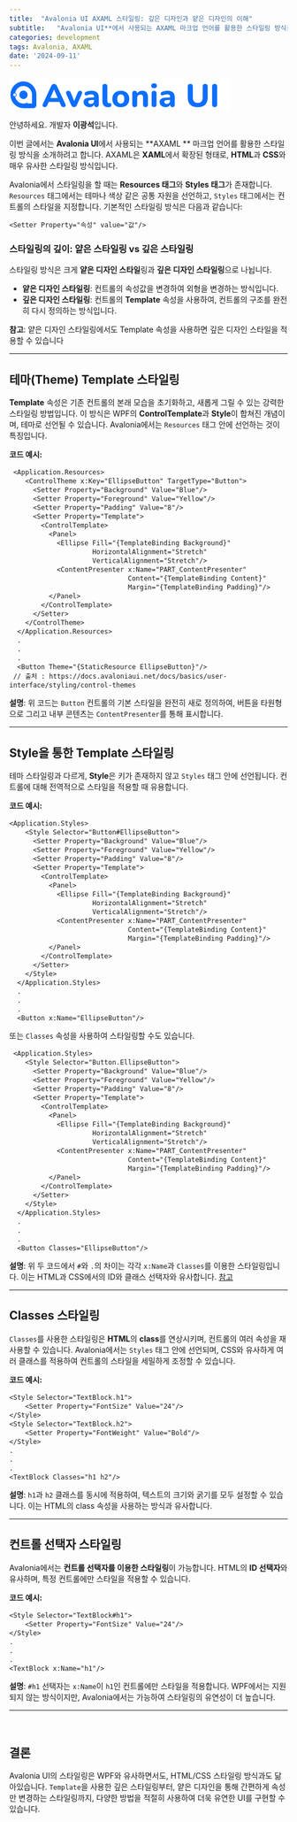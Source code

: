 ```yaml
---
title:  "Avalonia UI AXAML 스타일링: 깊은 디자인과 얕은 디자인의 이해"
subtitle:   "Avalonia UI**에서 사용되는 AXAML 마크업 언어를 활용한 스타일링 방식을 소개하려고 합니다. AXAML은 XAML에서 확장된 형태로, HTML과 CSS와 매우 유사한 스타일링 방식입니다."
categories: development
tags: Avalonia, AXAML
date: '2024-09-11'
---
```


![alt text](brand.png)

안녕하세요. 개발자 **이광석**입니다.

이번 글에서는 **Avalonia UI**에서 사용되는 **AXAML ** 마크업 언어를 활용한 스타일링 방식을 소개하려고 합니다. AXAML은 **XAML**에서 확장된 형태로, **HTML**과 **CSS**와 매우 유사한 스타일링 방식입니다.

Avalonia에서 스타일링을 할 때는 **Resources 태그**와 **Styles 태그**가 존재합니다. `Resources` 태그에서는 테마나 색상 같은 공통 자원을 선언하고, `Styles` 태그에서는 컨트롤의 스타일을 지정합니다. 기본적인 스타일링 방식은 다음과 같습니다:
```AXAML
<Setter Property="속성" value="값"/>
```

### 스타일링의 깊이: 얕은 스타일링 vs 깊은 스타일링
스타일링 방식은 크게 **얕은 디자인 스타일**링과 **깊은 디자인 스타일링**으로 나뉩니다.

- **얕은 디자인 스타일링**: 컨트롤의 속성값을 변경하여 외형을 변경하는 방식입니다.
- **깊은 디자인 스타일링**: 컨트롤의 **Template** 속성을 사용하여, 컨트롤의 구조를 완전히 다시 정의하는 방식입니다.

**참고**: 얕은 디자인 스타일링에서도 Template 속성을 사용하면 깊은 디자인 스타일을 적용할 수 있습니다




---
## 테마(Theme) Template 스타일링

**Template** 속성은 기존 컨트롤의 본래 모습을 초기화하고, 새롭게 그릴 수 있는 강력한 스타일링 방법입니다. 이 방식은 WPF의 **ControlTemplate**과 **Style**이 합쳐진 개념이며, 테마로 선언될 수 있습니다. Avalonia에서는 `Resources` 태그 안에 선언하는 것이 특징입니다.

**코드 예시:**
```AXAML
 <Application.Resources>
    <ControlTheme x:Key="EllipseButton" TargetType="Button">
      <Setter Property="Background" Value="Blue"/>
      <Setter Property="Foreground" Value="Yellow"/>
      <Setter Property="Padding" Value="8"/>
      <Setter Property="Template">
        <ControlTemplate>
          <Panel>
            <Ellipse Fill="{TemplateBinding Background}"
                     HorizontalAlignment="Stretch"
                     VerticalAlignment="Stretch"/>
            <ContentPresenter x:Name="PART_ContentPresenter"
                              Content="{TemplateBinding Content}"
                              Margin="{TemplateBinding Padding}"/>
          </Panel>
        </ControlTemplate>
      </Setter>
    </ControlTheme>
  </Application.Resources>
  .
  .
  .
  <Button Theme="{StaticResource EllipseButton}"/>
 // 출처 : https://docs.avaloniaui.net/docs/basics/user-interface/styling/control-themes
```
**설명**: 위 코드는 `Button` 컨트롤의 기본 스타일을 완전히 새로 정의하여, 버튼을 타원형으로 그리고 내부 콘텐츠는 `ContentPresenter`를 통해 표시합니다.

---
## Style을 통한 Template 스타일링
테마 스타일링과 다르게, **Style**은 키가 존재하지 않고 `Styles` 태그 안에 선언됩니다. 컨트롤에 대해 전역적으로 스타일을 적용할 때 유용합니다.

**코드 예시:**
```AXAML
<Application.Styles>
    <Style Selector="Button#EllipseButton">
      <Setter Property="Background" Value="Blue"/>
      <Setter Property="Foreground" Value="Yellow"/>
      <Setter Property="Padding" Value="8"/>
      <Setter Property="Template">
        <ControlTemplate>
          <Panel>
            <Ellipse Fill="{TemplateBinding Background}"
                     HorizontalAlignment="Stretch"
                     VerticalAlignment="Stretch"/>
            <ContentPresenter x:Name="PART_ContentPresenter"
                              Content="{TemplateBinding Content}"
                              Margin="{TemplateBinding Padding}"/>
          </Panel>
        </ControlTemplate>
      </Setter>
    </Style>
  </Application.Styles>
  .
  .
  .
  <Button x:Name="EllipseButton"/>
```
또는 `Classes` 속성을 사용하여 스타일링할 수도 있습니다.
```AXAML
 <Application.Styles>
    <Style Selector="Button.EllipseButton">
      <Setter Property="Background" Value="Blue"/>
      <Setter Property="Foreground" Value="Yellow"/>
      <Setter Property="Padding" Value="8"/>
      <Setter Property="Template">
        <ControlTemplate>
          <Panel>
            <Ellipse Fill="{TemplateBinding Background}"
                     HorizontalAlignment="Stretch"
                     VerticalAlignment="Stretch"/>
            <ContentPresenter x:Name="PART_ContentPresenter"
                              Content="{TemplateBinding Content}"
                              Margin="{TemplateBinding Padding}"/>
          </Panel>
        </ControlTemplate>
      </Setter>
    </Style>
  </Application.Styles>
  .
  .
  .
  <Button Classes="EllipseButton"/>
```
**설명**: 위 두 코드에서 `#`와 `.`의 차이는 각각 `x:Name`과 `Classes`를 이용한 스타일링입니다. 이는 HTML과 CSS에서의 ID와 클래스 선택자와 유사합니다. [참고](https://coding23213.tistory.com/15)

---
## Classes 스타일링
`Classes`를 사용한 스타일링은 **HTML**의 **class**를 연상시키며, 컨트롤의 여러 속성을 재사용할 수 있습니다. Avalonia에서는 `Styles` 태그 안에 선언되며, CSS와 유사하게 여러 클래스를 적용하여 컨트롤의 스타일을 세밀하게 조정할 수 있습니다.

**코드 예시:**
```AXAML
<Style Selector="TextBlock.h1">
 	<Setter Property="FontSize" Value="24"/>
</Style>
<Style Selector="TextBlock.h2">
 	<Setter Property="FontWeight" Value="Bold"/>
</Style>
.
.
.
<TextBlock Classes="h1 h2"/>
```
**설명**: `h1`과 `h2` 클래스를 동시에 적용하여, 텍스트의 크기와 굵기를 모두 설정할 수 있습니다. 이는 HTML의 class 속성을 사용하는 방식과 유사합니다.

---

## 컨트롤 선택자 스타일링
Avalonia에서는 **컨트롤 선택자를 이용한 스타일링**이 가능합니다. HTML의 **ID 선택자**와 유사하며, 특정 컨트롤에만 스타일을 적용할 수 있습니다.

**코드 예시:**

```AXAML
<Style Selector="TextBlock#h1">
 	<Setter Property="FontSize" Value="24"/>
</Style>
.
.
.
<TextBlock x:Name="h1"/>
```
**설명**: `#h1` 선택자는 `x:Name`이 `h1`인 컨트롤에만 스타일을 적용합니다. WPF에서는 지원되지 않는 방식이지만, Avalonia에서는 가능하여 스타일링의 유연성이 더 높습니다.

---
<br/>

## 결론
Avalonia UI의 스타일링은 WPF와 유사하면서도, HTML/CSS 스타일링 방식과도 닮아있습니다. `Template`을 사용한 깊은 스타일링부터, 얕은 디자인을 통해 간편하게 속성만 변경하는 스타일링까지, 다양한 방법을 적절히 사용하여 더욱 유연한 UI를 구현할 수 있습니다.